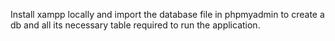 Install xampp locally and import the database file in phpmyadmin to create a db and all its necessary table required to run the application.
